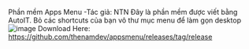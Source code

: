 Phần mềm Apps Menu
-Tác giả: NTN
Đây là phần mềm được viết bằng AutoIT.
Bỏ các shortcuts của bạn vô thư mục menu để làm gọn desktop
![image](https://user-images.githubusercontent.com/57611937/212935673-2a6a7183-7598-4f84-bfa7-89ededb01325.png)
Download Here: https://github.com/thenamdev/appsmenu/releases/tag/release
